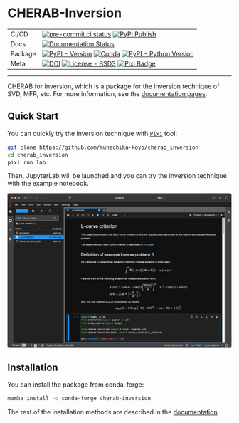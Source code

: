# CHERAB-Inversion

| | |
| ------- | ------- |
| CI/CD   | [![pre-commit.ci status][pre-commit-ci-badge]][pre-commit-ci] [![PyPI Publish][PyPI-publish-badge]][PyPi-publish]|
| Docs    | [![Documentation Status][Docs-badge]][Docs] |
| Package | [![PyPI - Version][PyPI-badge]][PyPI] [![Conda][Conda-badge]][Conda] [![PyPI - Python Version][Python-badge]][PyPI] |
| Meta    | [![DOI][DOI-badge]][DOI] [![License - BSD3][License-badge]][License] [![Pixi Badge][pixi-badge]][pixi-url] |

[pre-commit-ci-badge]: https://results.pre-commit.ci/badge/github/munechika-koyo/cherab_inversion/main.svg
[pre-commit-ci]: https://results.pre-commit.ci/latest/github/munechika-koyo/cherab_inversion/main
[PyPI-publish-badge]: https://img.shields.io/github/actions/workflow/status/munechika-koyo/cherab_inversion/deploy-pypi.yml?style=flat-square&label=PyPI%20Publish&logo=github
[PyPI-publish]: https://github.com/munechika-koyo/cherab_inversion/actions/workflows/deploy-pypi.yml
[Docs-badge]: https://readthedocs.org/projects/cherab-inversion/badge/?version=latest&style=flat-square
[Docs]: https://cherab-inversion.readthedocs.io/en/latest/?badge=latest
[PyPI-badge]: https://img.shields.io/pypi/v/cherab-inversion?label=PyPI&logo=pypi&logoColor=gold&style=flat-square
[PyPI]: https://pypi.org/project/cherab-inversion/
[Conda-badge]: https://img.shields.io/conda/vn/conda-forge/cherab-inversion?logo=conda-forge&style=flat-square
[Conda]: https://prefix.dev/channels/conda-forge/packages/cherab-inversion
[Python-badge]: https://img.shields.io/pypi/pyversions/cherab-inversion?logo=Python&logoColor=gold&style=flat-square
[DOI-badge]: https://zenodo.org/badge/DOI/10.5281/zenodo.10118752.svg
[DOI]: https://doi.org/10.5281/zenodo.10118752
[License-badge]: https://img.shields.io/github/license/munechika-koyo/cherab_inversion?style=flat-square
[License]: https://opensource.org/licenses/BSD-3-Clause
[pixi-badge]:https://img.shields.io/endpoint?url=https://raw.githubusercontent.com/prefix-dev/pixi/main/assets/badge/v0.json&style=flat-square
[pixi-url]: https://pixi.sh

----

CHERAB for Inversion, which is a package for the inversion technique of SVD, MFR, etc.
For more information, see the [documentation pages](https://cherab-inversion.readthedocs.io/).

## Quick Start

You can quickly try the inversion technique with [`Pixi`][pixi-url] tool:
```bash
git clone https://github.com/munechika-koyo/cherab_inversion
cd cherab_inversion
pixi run lab
```
Then, JupyterLab will be launched and you can try the inversion technique with the example notebook.

![JupyterLab window](/docs/source/_static/images/quickstart_jupyterlab.webp)

## Installation

You can install the package from conda-forge:
```bash
mamba install -c conda-forge cherab-inversion
```

The rest of the installation methods are described in the [documentation](https://cherab-inversion.readthedocs.io/en/latest/installation.html).

